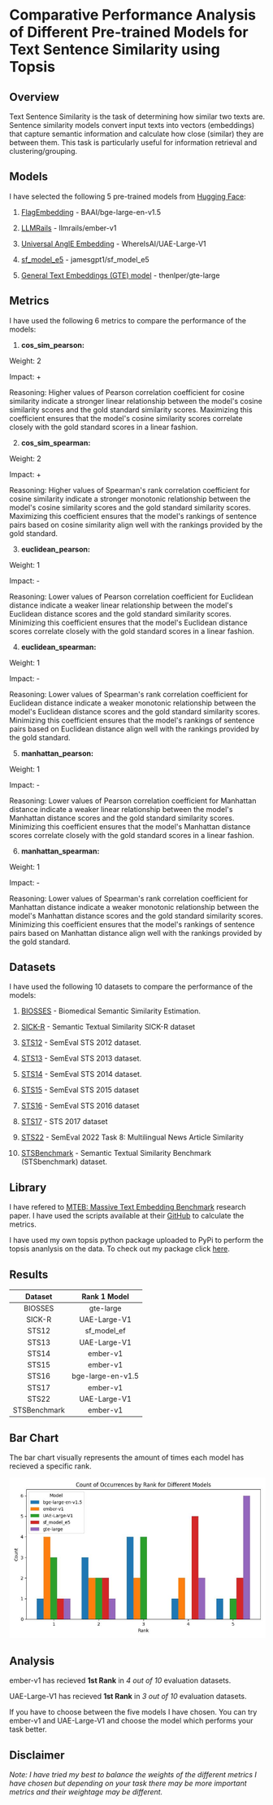 # Comparative Performance Analysis of Different Pre-trained Models for Text Sentence Similarity using Topsis

## Overview

Text Sentence Similarity is the task of determining how similar two texts are. Sentence similarity models convert input texts into vectors (embeddings) that capture semantic information and calculate how close (similar) they are between them. This task is particularly useful for information retrieval and clustering/grouping.

## Models

I have selected the following 5 pre-trained models from [Hugging Face](https://huggingface.co/):

1. [FlagEmbedding](https://huggingface.co/BAAI/bge-large-en-v1.5) - BAAI/bge-large-en-v1.5

2. [LLMRails](https://huggingface.co/llmrails/ember-v1) - llmrails/ember-v1

3. [Universal AnglE Embedding](https://huggingface.co/WhereIsAI/UAE-Large-V1) - WhereIsAI/UAE-Large-V1

4. [sf_model_e5](https://huggingface.co/jamesgpt1/sf_model_e5) - jamesgpt1/sf_model_e5

5. [General Text Embeddings (GTE) model](https://huggingface.co/thenlper/gte-large) - thenlper/gte-large

## Metrics

I have used the following 6 metrics to compare the performance of the models:

1. **cos_sim_pearson:**

Weight: 2

Impact: +

Reasoning: Higher values of Pearson correlation coefficient for cosine similarity indicate a stronger linear relationship between the model's cosine similarity scores and the gold standard similarity scores. Maximizing this coefficient ensures that the model's cosine similarity scores correlate closely with the gold standard scores in a linear fashion.

2. **cos_sim_spearman:**

Weight: 2

Impact: +

Reasoning: Higher values of Spearman's rank correlation coefficient for cosine similarity indicate a stronger monotonic relationship between the model's cosine similarity scores and the gold standard similarity scores. Maximizing this coefficient ensures that the model's rankings of sentence pairs based on cosine similarity align well with the rankings provided by the gold standard.

3. **euclidean_pearson:**

Weight: 1

Impact: -

Reasoning: Lower values of Pearson correlation coefficient for Euclidean distance indicate a weaker linear relationship between the model's Euclidean distance scores and the gold standard similarity scores. Minimizing this coefficient ensures that the model's Euclidean distance scores correlate closely with the gold standard scores in a linear fashion.

4. **euclidean_spearman:**

Weight: 1

Impact: -

Reasoning: Lower values of Spearman's rank correlation coefficient for Euclidean distance indicate a weaker monotonic relationship between the model's Euclidean distance scores and the gold standard similarity scores. Minimizing this coefficient ensures that the model's rankings of sentence pairs based on Euclidean distance align well with the rankings provided by the gold standard.

5. **manhattan_pearson:**

Weight: 1

Impact: -

Reasoning: Lower values of Pearson correlation coefficient for Manhattan distance indicate a weaker linear relationship between the model's Manhattan distance scores and the gold standard similarity scores. Minimizing this coefficient ensures that the model's Manhattan distance scores correlate closely with the gold standard scores in a linear fashion.

6. **manhattan_spearman:**

Weight: 1

Impact: -

Reasoning: Lower values of Spearman's rank correlation coefficient for Manhattan distance indicate a weaker monotonic relationship between the model's Manhattan distance scores and the gold standard similarity scores. Minimizing this coefficient ensures that the model's rankings of sentence pairs based on Manhattan distance align well with the rankings provided by the gold standard.

## Datasets

I have used the following 10 datasets to compare the performance of the models:

1. [BIOSSES](https://huggingface.co/datasets/mteb/biosses-sts) - Biomedical Semantic Similarity Estimation.

2. [SICK-R](https://huggingface.co/datasets/mteb/sickr-sts) - Semantic Textual Similarity SICK-R dataset

3. [STS12](https://huggingface.co/datasets/mteb/sts12-sts) - SemEval STS 2012 dataset.

4. [STS13](https://huggingface.co/datasets/mteb/sts13-sts) - SemEval STS 2013 dataset.

5. [STS14](https://huggingface.co/datasets/mteb/sts14-sts) - SemEval STS 2014 dataset.

6. [STS15](https://huggingface.co/datasets/mteb/sts15-sts) - SemEval STS 2015 dataset

7. [STS16](https://huggingface.co/datasets/mteb/sts16-sts) - SemEval STS 2016 dataset

8. [STS17](https://huggingface.co/datasets/mteb/sts17-crosslingual-sts) - STS 2017 dataset

9. [STS22](https://huggingface.co/datasets/mteb/sts22-crosslingual-sts) - SemEval 2022 Task 8: Multilingual News Article Similarity

10. [STSBenchmark](https://huggingface.co/datasets/mteb/stsbenchmark-sts) - Semantic Textual Similarity Benchmark (STSbenchmark) dataset.

## Library 

I have refered to [MTEB: Massive Text Embedding Benchmark](https://arxiv.org/abs/2210.07316) research paper. I have used the scripts available at their [GitHub](https://github.com/embeddings-benchmark/mteb/tree/main) to calculate the metrics.

I have used my own topsis python package uploaded to PyPi to perform the topsis ananlysis on the data. To check out my package click [here](https://pypi.org/project/topsis-aaryan-102103053/).

## Results

|Dataset|Rank 1 Model|
|:-:|:-:|
|BIOSSES|gte-large|
|SICK-R|UAE-Large-V1|
|STS12|sf_model_ef|
|STS13|UAE-Large-V1|
|STS14|ember-v1|
|STS15|ember-v1|
|STS16|bge-large-en-v1.5|
|STS17|ember-v1|
|STS22|UAE-Large-V1|
|STSBenchmark|ember-v1|

## Bar Chart

The bar chart visually represents the amount of times each model has recieved a specific rank.

![Bar Chart](https://github.com/Barbaaryan/Topsis_STS_Aaryan_102103053/blob/main/Comparision.jpg?raw=true)

## Analysis

ember-v1 has recieved **1st Rank** in *4 out of 10* evaluation datasets. 

UAE-Large-V1 has recieved **1st Rank** in  *3 out of 10* evaluation datasets.

If you have to choose between the five models I have chosen. You can try ember-v1 and UAE-Large-V1 and choose the model which performs your task better.

## Disclaimer

*Note: I have tried my best to balance the weights of the different metrics I have chosen but depending on your task there may be more important metrics and their weightage may be different.*
